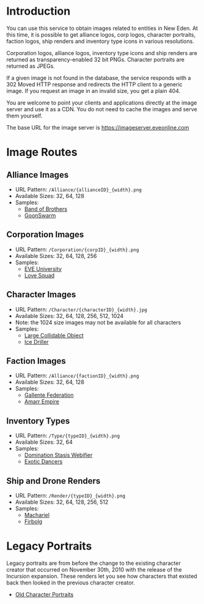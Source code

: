 # Introduction
You can use this service to obtain images related to entities in New Eden. At this time, it is possible to get alliance logos, corp logos, character portraits, faction logos, ship renders and inventory type icons in various resolutions.

Corporation logos, alliance logos, inventory type icons and ship renders are returned as transparency-enabled 32 bit PNGs. Character portraits are returned as JPEGs.

If a given image is not found in the database, the service responds with a 302 Moved HTTP response and redirects the HTTP client to a generic image. If you request an image in an invalid size, you get a plain 404.

You are welcome to point your clients and applications directly at the image server and use it as a CDN. You do not need to cache the images and serve them yourself.

The base URL for the image server is https://imageserver.eveonline.com

# Image Routes
## Alliance Images
* URL Pattern: `/Alliance/{allianceID}_{width}.png`
* Available Sizes: 32, 64, 128
* Samples:
    * [Band of Brothers](https://imageserver.eveonline.com/Alliance/632866070_128.png)
    * [GoonSwarm](https://imageserver.eveonline.com/Alliance/824518128_32.png)

## Corporation Images
* URL Pattern: `/Corporation/{corpID}_{width}.png`
* Available Sizes: 32, 64, 128, 256
* Samples:
    * [EVE University](https://imageserver.eveonline.com/Corporation/917701062_128.png)
    * [Love Squad](https://imageserver.eveonline.com/Corporation/98076155_256.png)

## Character Images
* URL Pattern: `/Character/{characterID}_{width}.jpg`
* Available Sizes: 32, 64, 128, 256, 512, 1024
* Note: the 1024 size images may not be available for all characters
* Samples:
    * [Large Collidable Object](https://imageserver.eveonline.com/Character/91072482_1024.jpg)
    * [Ice Driller](https://imageserver.eveonline.com/Character/1611454010_512.jpg)


## Faction Images
* URL Pattern: `/Alliance/{factionID}_{width}.png`
* Available Sizes: 32, 64, 128
* Samples:
    * [Gallente Federation](https://imageserver.eveonline.com/Alliance/500004_128.png)
    * [Amarr Empire](https://imageserver.eveonline.com/Alliance/500003_64.png)

## Inventory Types
* URL Pattern: `/Type/{typeID}_{width}.png`
* Available Sizes: 32, 64
* Samples:
    * [Domination Stasis Webifier](https://imageserver.eveonline.com/Type/14264_32.png)
    * [Exotic Dancers](https://imageserver.eveonline.com/Type/17765_64.png)

## Ship and Drone Renders
* URL Pattern: `/Render/{typeID}_{width}.png`
* Available Sizes: 32, 64, 128, 256, 512
* Samples:
    * [Machariel](https://imageserver.eveonline.com/Render/17738_512.png)
    * [Firbolg](https://imageserver.eveonline.com/Render/23059_128.png)


# Legacy Portraits
Legacy portraits are from before the change to the existing character creator that occurred on November 30th, 2010 with the release of the Incursion expansion. These renders let you see how characters that existed back then looked in the previous character creator.

* [Old Character Portraits](http://cdn1.eveonline.com/data/OldCharPortraits_256.zip)
